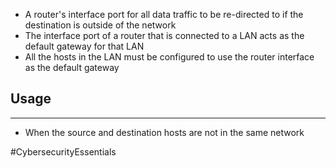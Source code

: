 - A router's interface port for all data traffic to be re-directed to if the destination is outside of the network
- The interface port of a router that is connected to a LAN acts as the default gateway for that LAN
- All the hosts in the LAN must be configured to use the router interface as the default gateway

## Usage
---
- When the source and destination hosts are not in the same network

#CybersecurityEssentials 